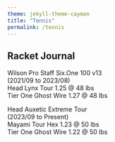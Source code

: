 ```yaml
---
theme: jekyll-theme-cayman
title: "Tennis"
permalink: /tennis
---
```


## Racket Journal

Wilson Pro Staff Six.One 100 v13 <br />
(2021/09 to 2023/08) <br />
Head Lynx Tour 1.25 @ 48 lbs <br />
Tier One Ghost Wire 1.27 @ 48 lbs <br />

Head Auxetic Extreme Tour <br />
(2023/09 to Present) <br />
Mayami Tour Hex 1.23 @ 50 lbs <br />
Tier One Ghost Wire 1.22 @ 50 lbs <br />
